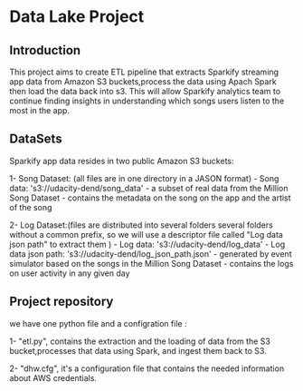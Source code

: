 
# Data Lake Project

## Introduction 
This project aims to create ETL pipeline that extracts Sparkify streaming app data from Amazon S3 buckets,process the data using Apach Spark then load the data back into s3. This will allow Sparkify analytics team to continue finding insights in understanding which songs users listen to the most in the app.


## DataSets   
Sparkify app data resides in two public Amazon S3 buckets:

1- Song Dataset: (all files are in one directory in a JASON format)
    - Song data: 's3://udacity-dend/song_data'
    - a subset of real data from the Million Song Dataset 
    - contains the metadata on the song on the app and the artist of the song 
    

2- Log Dataset:(files are distributed  into several folders several folders without a common prefix, so we will use a descriptor file called "Log data json path" to extract them )
    - Log data: 's3://udacity-dend/log_data'
    - Log data json path: 's3://udacity-dend/log_json_path.json'
    - generated by event simulator based on the songs in the Million Song Dataset 
    - contains the logs on user activity in any given day   

## Project repository
we have one python file and a configration file :
    
1- "etl.py", contains the extraction and the loading of data from the S3 bucket,processes that data using Spark, and ingest them back to S3.

2- "dhw.cfg", it's a configuration file that contains the needed information about AWS credentials. 


